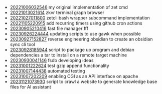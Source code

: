 - [20221006032546](/zet/20221006032546/README.md) my original implementation of zet cmd
- [20221013021614](/zet/20221013021614/README.md) zkvr terminal graph browser
- [20221027011800](/zet/20221027011800/README.md) zetcli bash wrapper subcommand implementation
- [20221105220915](/zet/20221105220915/README.md) add recurring timers using github cron actions
- [20230905210416](/zet/20230905210416/README.md) fast file manager fff
- [20230926224444](/zet/20230926224444/README.md) updating scripts to use gawk when possible
- [20230927152827](/zet/20230927152827/README.md) reverse engineering obsidian to create an obsidian sync cli tool
- [20230928185944](/zet/20230928185944/README.md) script to package up program and debian dependencies a tar to install on a remote target machine
- [20230930041146](/zet/20230930041146/README.md) fsdb developing ideas
- [20231001222624](/zet/20231001222624/README.md) test gzip append functionality
- [20231007144438](/zet/20231007144438/README.md) automated testing
- [20231007202209](/zet/20231007202209/README.md) enabling CGI as an API interface on apache
- [20231121073930](/zet/20231121073930/README.md) script to crawl a website to generate knowledge base files for AI assistant
